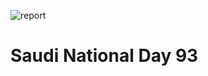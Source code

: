 ![report](https://github.com/naz50/Saudi-National-Day_93/assets/74384259/db472361-4664-408f-b18d-1c59b0aef47c) 
# Saudi National Day 93
